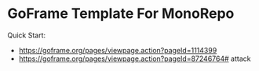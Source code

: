 # GoFrame Template For MonoRepo

Quick Start: 
- https://goframe.org/pages/viewpage.action?pageId=1114399
- https://goframe.org/pages/viewpage.action?pageId=87246764# attack
